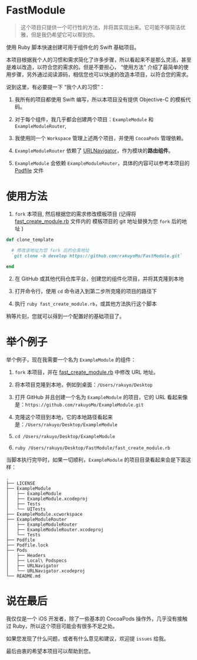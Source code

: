 # FastModule

> 这个项目只提供一个可行性的方法，并将其实现出来。它可能不够简洁优雅，但是我仍希望它可以帮到你。

使用 Ruby 脚本快速创建可用于组件化的 Swift 基础项目。

本项目根据我个人的习惯和需求简化了许多步骤，所以看起来不是那么灵活，甚至是难以改造，以符合您的需求的。但是不要担心， “使用方法” 介绍了最简单的使用步骤，另外通过阅读源码，相信您也可以快速的改造本项目，以符合您的需求。 

说到这里，有必要提一下 “我个人的习惯”： 

1. 我所有的项目都使用 Swift 编写，所以本项目没有提供 Objective-C 的模板代码。

2. 对于每个组件，我几乎都会创建两个项目：`ExampleModule` 和 `ExampleModuleRouter`,

3. 我使用同一个 `Workspace` 管理上述两个项目，并使用 `CocoaPods` 管理依赖。

4.  `ExampleModuleRouter` 依赖了 [URLNavigator](https://github.com/devxoul/URLNavigator)，作为模块的**路由组件**。

5.  `ExampleModule`  会依赖  `ExampleModuleRouter`，具体的内容可以参考本项目的 [Podfile](https://github.com/rakuyoMo/FastModule/blob/master/Podfile) 文件

# 使用方法

1. `fork` 本项目, 然后根据您的需求修改模板项目 (记得将 [fast_create_module.rb](https://github.com/rakuyoMo/FastModule/blob/master/fast_create_module.rb) 文件内的 模板项目的 git 地址替换为您  `fork` 后的地址  )

```ruby
def clone_template

  # 修改该地址为您 fork 后的仓库地址
  `git clone -b develop https://github.com/rakuyoMo/FastModule.git`
  
end
```

2. 在 GitHub 或其他代码仓库平台，创建您的组件化项目，并将其克隆到本地

3. 打开命令行，使用 `cd` 命令进入到第二步所克隆的项目的路径下

4. 执行 `ruby fast_create_module.rb`，或其他方法执行这个脚本

稍等片刻，您就可以得到一个配置好的基础项目了。

# 举个例子

举个例子，现在我需要一个名为 `ExampleModule` 的组件：

1. `fork` 本项目，并在 [fast_create_module.rb](https://github.com/rakuyoMo/FastModule/blob/master/fast_create_module.rb) 中修改 URL 地址。  

2. 将本项目克隆到本地，例如到桌面：`/Users/rakuyo/Desktop`

2. 打开 GitHub 并且创建一个名为 `ExampleModule` 的项目，它的 URL 看起来像是：`https://github.com/rakuyoMo/ExampleModule.git`

3. 克隆这个项目到本地，它的本地路径看起来是：`/Users/rakuyo/Desktop/ExampleModule`

4. `cd /Users/rakuyo/Desktop/ExampleModule`

5. `ruby /Users/rakuyo/Desktop/FastModule/fast_create_module.rb`

当脚本执行完毕时，如果一切顺利，`ExampleModule` 的项目目录看起来会是下面这样：

```
.
├── LICENSE
├── ExampleModule
│   ├── ExampleModule
│   ├── ExampleModule.xcodeproj
│   ├── Tests
│   └── UITests
├── ExampleModule.xcworkspace
├── ExampleModuleRouter
│   ├── ExampleModuleRouter
│   ├── ExampleModuleRouter.xcodeproj
│   └── Tests
├── Podfile
├── Podfile.lock
├── Pods
│   ├── Headers
│   ├── Local\ Podspecs
│   ├── URLNavigator
│   └── URLNavigator.xcodeproj
└── README.md
```

# 说在最后

我仅仅是一个 iOS 开发者，除了一些基本的 CocoaPods 操作外，几乎没有接触过 Ruby，所以这个项目可能会有很多不足之处。

如果您发现了什么问题，或者有什么意见和建议，欢迎提 `issues` 给我。

最后由衷的希望本项目可以帮助到您。
